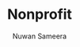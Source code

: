 ---
is_programmatic_layout_7: true
draft: false
title: "Nonprofit"
snippet: "Nonprofit"
image:
  src: /images/pseo/nonprofit.jpg
  alt: "process management, project template, project management, team collaboration, productivity, task management"
publishDate: 2024-12-30
category: ""
author: "Nuwan Sameera"
tags:
  - "Teamplates"
  - "ProjectManagement"
  - "Team"
  - "Collaboration"
useCase: "process management"
labels: ["Program Development","Volunteer Recruitment","Environmental","Volunteer Orientation","Impact Assessment","Event Planning"]
phases: ["Excuation","Implementation","Close","Planning"]
tasks: ["Resource Management","Budgeting and Fundraising","Project Planning","Task Management","Project Initiation","Communication and Collaboration" ]
description: "The Nonprofit project template is a purpose-built solution tailored to the unique needs and challenges faced by organizations dedicated to serving a greater social or community cause. It provides a structured framework for planning, executing, and monitoring nonprofit initiatives, making it an ideal template for nonprofit organizations, charities, foundations, and community groups. "
related: ["legal","finance","personal-use","sales--crm"]
---